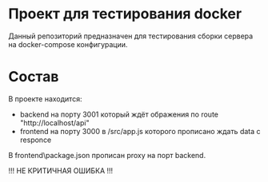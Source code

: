 # Проект для тестирования docker

Данный репозиторий предназначен для тестирования сборки сервера на docker-compose конфигурации.

# Состав

В проекте находится:
 - backend на порту 3001 который ждёт ображения по route "http://localhost/api"
 - frontend на порту 3000 в /src/app.js которого прописано ждать data с responce
 
 В frontend\package.json прописан proxy на порт backend.
 
 !!! НЕ КРИТИЧНАЯ ОШИБКА !!!